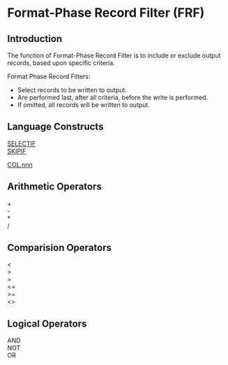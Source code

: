 # Format-Phase Record Filter (FRF)

## Introduction

The function of Format-Phase Record Filter is to include or exclude output records, based upon specific criteria.

Format Phase Record Filters:

-  Select records to be written to output.
-  Are performed last, after all criteria, before the write is performed.
-  If omitted, all records will be written to output.

## Language Constructs

[SELECTIF](./LogicText/SELECTIFStatementFRF.md)  
[SKIPIF](./LogicText/SKIPIFStatementFRF.md)  

[COL.nnn](./LogicText/ColumnStatementFRF.md)

## Arithmetic Operators

\+  
\-  
\*  
/  

## Comparision Operators

\<  
\>  
\=  
\<=  
\>=  
\<>  

## Logical Operators

AND  
NOT  
OR  
